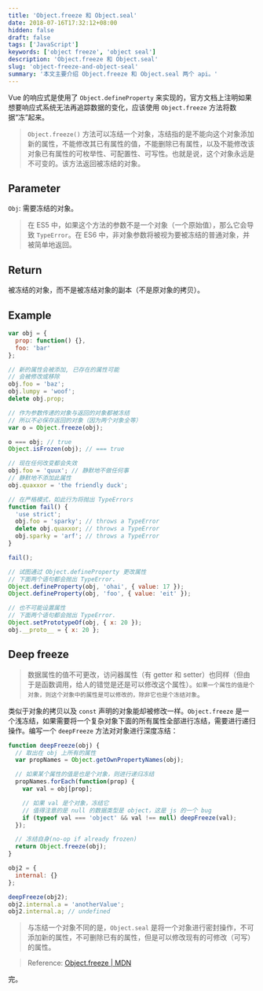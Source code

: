 ```yaml
---
title: 'Object.freeze 和 Object.seal'
date: 2018-07-16T17:32:12+08:00
hidden: false
draft: false
tags: ['JavaScript']
keywords: ['object freeze', 'object seal']
description: 'Object.freeze 和 Object.seal'
slug: 'object-freeze-and-object-seal'
summary: '本文主要介绍 Object.freeze 和 Object.seal 两个 api。'
---
```


Vue 的响应式是使用了 `Object.defineProperty` 来实现的，官方文档上注明如果想要响应式系统无法再追踪数据的变化，应该使用 `Object.freeze` 方法将数据“冻”起来。

> `Object.freeze()` 方法可以冻结一个对象，冻结指的是不能向这个对象添加新的属性，不能修改其已有属性的值，不能删除已有属性，以及不能修改该对象已有属性的可枚举性、可配置性、可写性。也就是说，这个对象永远是不可变的。该方法返回被冻结的对象。

## Parameter

`Obj`: 需要冻结的对象。

> 在 ES5 中，如果这个方法的参数不是一个对象（一个原始值），那么它会导致 `TypeError`。在 ES6 中，非对象参数将被视为要被冻结的普通对象，并被简单地返回。

## Return

被冻结的对象，而不是被冻结对象的副本（不是原对象的拷贝）。

## Example

```js
var obj = {
  prop: function() {},
  foo: 'bar'
};

// 新的属性会被添加, 已存在的属性可能
// 会被修改或移除
obj.foo = 'baz';
obj.lumpy = 'woof';
delete obj.prop;

// 作为参数传递的对象与返回的对象都被冻结
// 所以不必保存返回的对象（因为两个对象全等）
var o = Object.freeze(obj);

o === obj; // true
Object.isFrozen(obj); // === true

// 现在任何改变都会失效
obj.foo = 'quux'; // 静默地不做任何事
// 静默地不添加此属性
obj.quaxxor = 'the friendly duck';

// 在严格模式，如此行为将抛出 TypeErrors
function fail() {
  'use strict';
  obj.foo = 'sparky'; // throws a TypeError
  delete obj.quaxxor; // throws a TypeError
  obj.sparky = 'arf'; // throws a TypeError
}

fail();

// 试图通过 Object.defineProperty 更改属性
// 下面两个语句都会抛出 TypeError.
Object.defineProperty(obj, 'ohai', { value: 17 });
Object.defineProperty(obj, 'foo', { value: 'eit' });

// 也不可能设置属性
// 下面两个语句都会抛出 TypeError.
Object.setPrototypeOf(obj, { x: 20 });
obj.__proto__ = { x: 20 };
```

## Deep freeze

> 数据属性的值不可更改，访问器属性（有 getter 和 setter）也同样（但由于是函数调用，给人的错觉是还是可以修改这个属性）。`如果一个属性的值是个对象，则这个对象中的属性是可以修改的，除非它也是个冻结对象`。

类似于对象的拷贝以及 `const` 声明的对象能却被修改一样。`Object.freeze` 是一个浅冻结，如果需要将一个复杂对象下面的所有属性全部进行冻结，需要进行递归操作。编写一个 `deepFreeze` 方法对对象进行深度冻结：

```js
function deepFreeze(obj) {
  // 取出在 obj 上所有的属性
  var propNames = Object.getOwnPropertyNames(obj);

  // 如果某个属性的值是也是个对象，则进行递归冻结
  propNames.forEach(function(prop) {
    var val = obj[prop];

    // 如果 val 是个对象，冻结它
    // 值得注意的是 null 的数据类型是 object，这是 js 的一个 bug
    if (typeof val === 'object' && val !== null) deepFreeze(val);
  });

  // 冻结自身(no-op if already frozen)
  return Object.freeze(obj);
}

obj2 = {
  internal: {}
};

deepFreeze(obj2);
obj2.internal.a = 'anotherValue';
obj2.internal.a; // undefined
```

> 与冻结一个对象不同的是，`Object.seal` 是将一个对象进行密封操作，不可添加新的属性，不可删除已有的属性，但是可以修改现有的可修改（可写）的属性。

> Reference: [Object.freeze \| MDN](https://developer.mozilla.org/zh-CN/docs/Web/JavaScript/Reference/Global_Objects/Object/freeze)

完。
